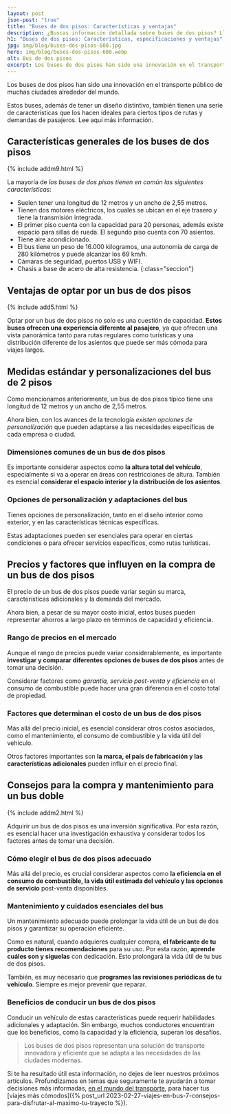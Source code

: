 ```yaml
---
layout: post
json-post: "true"
title: "Buses de dos pisos: Características y ventajas"
description: ¿Buscas información detallada sobre buses de dos pisos? Llegaste a el lugar correcto. Acomódate y déjate informar.
h1: "Buses de dos pisos: Características, especificaciones y ventajas"
jpg: img/blog/buses-dos-pisos-600.jpg
hero: img/blog/buses-dos-pisos-600.webp
alt: Bus de dos pisos
excerpt: Los buses de dos pisos han sido una innovación en el transporte público de muchas ciudades alrededor del mundo. Estos vehículos, además de tener un diseño distintivo, ofrecen una serie de características que los hacen ideales para ciertos tipos de rutas y demandas de pasajeros. Encuentra aquí más información.
---
```

Los buses de dos pisos han sido una innovación en el transporte público de muchas ciudades alrededor del mundo.

Estos buses, además de tener un diseño distintivo, también tienen una serie de características que los hacen ideales para ciertos tipos de rutas y demandas de pasajeros. Lee aquí más información.

## Características generales de los buses de dos pisos

{% include addm9.html %}

La mayoría de *los buses de dos pisos tienen en común las siguientes características*:

* Suelen tener una longitud de 12 metros y un ancho de 2,55 metros.
* Tienen dos motores eléctricos, los cuales se ubican en el eje trasero y tiene la transmisión integrada.
* El primer piso cuenta con la capacidad para 20 personas, además existe espacio para sillas de rueda. El segundo piso cuenta con 70 asientos.
* Tiene aire acondicionado.
* El bus tiene un peso de 16.000 kilogramos, una autonomía de carga de 280 kilómetros y puede alcanzar los 69 km/h.
* Cámaras de seguridad, puertos USB y WIFI.
* Chasis a base de acero de alta resistencia.
{:class="seccion"}

## Ventajas de optar por un bus de dos pisos

{% include add5.html %}

Optar por un bus de dos pisos no solo es una cuestión de capacidad. **Estos buses ofrecen una experiencia diferente al pasajero**, ya que ofrecen una vista panorámica tanto para rutas regulares como turísticas y una distribución diferente de los asientos que puede ser más cómoda para viajes largos.

## Medidas estándar y personalizaciones del bus de 2 pisos

Como mencionamos anteriormente, un bus de dos pisos típico tiene una longitud de 12 metros y un ancho de 2,55 metros.

Ahora bien, con los avances de la tecnología *existen opciones de personalización* que pueden adaptarse a las necesidades específicas de cada empresa o ciudad.

### Dimensiones comunes de un bus de dos pisos

Es importante considerar aspectos como **la altura total del vehículo**, especialmente si va a operar en áreas con restricciones de altura. También es esencial **considerar el espacio interior y la distribución de los asientos**.

### Opciones de personalización y adaptaciones del bus

Tienes opciones de personalización, tanto en el diseño interior como exterior, y en las características técnicas específicas.

Estas adaptaciones pueden ser esenciales para operar en ciertas condiciones o para ofrecer servicios específicos, como rutas turísticas.

## Precios y factores que influyen en la compra de un bus de dos pisos

El precio de un bus de dos pisos puede variar según su marca, características adicionales y la demanda del mercado.

Ahora bien, a pesar de su mayor costo inicial, estos buses pueden representar ahorros a largo plazo en términos de capacidad y eficiencia.

### Rango de precios en el mercado

Aunque el rango de precios puede variar considerablemente, es importante **investigar y comparar diferentes opciones de buses de dos pisos** antes de tomar una decisión.

Considerar factores como *garantía, servicio post-venta y eficiencia* en el consumo de combustible puede hacer una gran diferencia en el costo total de propiedad.

### Factores que determinan el costo de un bus de dos pisos

Más allá del precio inicial, es esencial considerar otros costos asociados, como el mantenimiento, el consumo de combustible y la vida útil del vehículo.

Otros factores importantes son **la marca, el país de fabricación y las características adicionales** pueden influir en el precio final.

## Consejos para la compra y mantenimiento para un bus doble

{% include addm2.html %}

Adquirir un bus de dos pisos es una inversión significativa. Por esta razón, es esencial hacer una investigación exhaustiva y considerar todos los factores antes de tomar una decisión.

### Cómo elegir el bus de dos pisos adecuado

Más allá del precio, es crucial considerar aspectos como **la eficiencia en el consumo de combustible, la vida útil estimada del vehículo y las opciones de servicio** post-venta disponibles.

### Mantenimiento y cuidados esenciales del bus

Un mantenimiento adecuado puede prolongar la vida útil de un bus de dos pisos y garantizar su operación eficiente.

Como es natural, cuando adquieres cualquier compra, **el fabricante de tu producto tienes recomendaciones** para su uso. Por esta razón, **aprende cuáles son y síguelas** con dedicación. Esto prolongará la vida útil de tu bus de dos pisos.

También, es muy necesario que **programes las revisiones periódicas de tu vehículo**. Siempre es mejor prevenir que reparar.

### Beneficios de conducir un bus de dos pisos

Conducir un vehículo de estas características puede requerir habilidades adicionales y adaptación. Sin embargo, muchos conductores encuentran que los beneficios, como la capacidad y la eficiencia, superan los desafíos.

>Los buses de dos pisos representan una solución de transporte innovadora y eficiente que se adapta a las necesidades de las ciudades modernas.

Si te ha resultado útil esta información, no dejes de leer nuestros próximos artículos. Profundizamos en temas que seguramente te ayudarán a tomar decisiones más informadas, [en el mundo del transporte](/), para hacer tus [viajes más cómodos]({% post_url 2023-02-27-viajes-en-bus-7-consejos-para-disfrutar-al-maximo-tu-trayecto %}).
